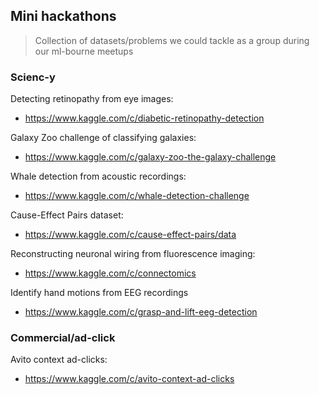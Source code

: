 ## Mini hackathons

> Collection of datasets/problems we could tackle as a group during our ml-bourne meetups

### Scienc-y

Detecting retinopathy from eye images:
* https://www.kaggle.com/c/diabetic-retinopathy-detection

Galaxy Zoo challenge of classifying galaxies:
* https://www.kaggle.com/c/galaxy-zoo-the-galaxy-challenge

Whale detection from acoustic recordings:
* https://www.kaggle.com/c/whale-detection-challenge

Cause-Effect Pairs dataset:
* https://www.kaggle.com/c/cause-effect-pairs/data

Reconstructing neuronal wiring from fluorescence imaging:
* https://www.kaggle.com/c/connectomics

Identify hand motions from EEG recordings
* https://www.kaggle.com/c/grasp-and-lift-eeg-detection

### Commercial/ad-click

Avito context ad-clicks:
* https://www.kaggle.com/c/avito-context-ad-clicks
